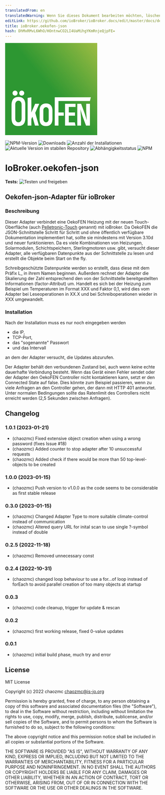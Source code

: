 ```yaml
---
translatedFrom: en
translatedWarning: Wenn Sie dieses Dokument bearbeiten möchten, löschen Sie bitte das Feld "translationsFrom". Andernfalls wird dieses Dokument automatisch erneut übersetzt
editLink: https://github.com/ioBroker/ioBroker.docs/edit/master/docs/de/adapterref/iobroker.oekofen-json/README.md
title: ioBroker.oekofen-json
hash: DhMxRMvL6WhO/HOntnwCO2LI4UaMihgYKmRnjeQjpFE=
---
```

![Logo](../../../en/adapterref/iobroker.oekofen-json/admin/oekofen-json.png)

![NPM-Version](https://img.shields.io/npm/v/iobroker.oekofen-json.svg)
![Downloads](https://img.shields.io/npm/dm/iobroker.oekofen-json.svg)
![Anzahl der Installationen](https://iobroker.live/badges/oekofen-json-installed.svg)
![Aktuelle Version im stabilen Repository](https://iobroker.live/badges/oekofen-json-stable.svg)
![Abhängigkeitsstatus](https://img.shields.io/david/chaozmc/iobroker.oekofen-json.svg)
![NPM](https://nodei.co/npm/iobroker.oekofen-json.png?downloads=true)

# IoBroker.oekofen-json
**Tests:** ![Testen und freigeben](https://github.com/chaozmc/ioBroker.oekofen-json/workflows/Test%20and%20Release/badge.svg)

## Oekofen-json-Adapter für ioBroker
### Beschreibung
Dieser Adapter verbindet eine OekoFEN Heizung mit der neuen Touch-Oberfläche (auch [Pelletronic-Touch](https://www.oekofen.com/en-gb/pelletronic-touch/) genannt) mit ioBroker. Da OekoFEN die JSON-Schnittstelle Schritt für Schritt und ohne öffentlich verfügbare Dokumentation implementiert hat, sollte sie mindestens mit Version 3.10d und neuer funktionieren.
Da es viele Kombinationen von Heizungen, Solarmodulen, Schichtspeichern, Sterlingmotoren usw. gibt, versucht dieser Adapter, alle verfügbaren Datenpunkte aus der Schnittstelle zu lesen und erstellt die Objekte beim Start on the fly.

Schreibgeschützte Datenpunkte werden so erstellt, dass diese mit dem Präfix L_ in ihrem Namen beginnen. Außerdem rechnet der Adapter die Skalierung der Zahl entsprechend den von der Schnittstelle bereitgestellten Informationen (factor-Attribut) um. Handelt es sich bei der Heizung zum Beispiel um Temperaturen im Format XXX und Faktor 0,1, wird dies vom Adapter bei Leseoperationen in XX.X und bei Schreiboperationen wieder in XXX umgewandelt.

### Installation
Nach der Installation muss es nur noch eingegeben werden

* die IP,
* TCP-Port,
* das "sogenannte" Passwort
* und das Intervall

an dem der Adapter versucht, die Updates abzurufen.

Der Adapter behält den verbundenen Zustand bei, auch wenn keine echte dauerhafte Verbindung besteht. Wenn das Gerät einen Fehler sendet oder der Adapter den OekoFEN Controller nicht kontaktieren kann, setzt er den Connected State auf false. Dies könnte zum Beispiel passieren, wenn zu viele Anfragen an den Controller gehen, der dann mit HTTP 401 antwortet. Unter normalen Bedingungen sollte das Ratenlimit des Controllers nicht erreicht werden (2,5 Sekunden zwischen Anfragen).

## Changelog
<!--
	Placeholder for the next version (at the beginning of the line):
	### **WORK IN PROGRESS** 
-->

### 1.0.1 (2023-01-21)
* (chaozmc) Fixed extensive object creation when using a wrong password (fixes Issue #18)
* (chaozmc) Added counter to stop adapter after 10 unsuccessful requests
* (chaozmc) Added check if there would be more than 50 top-level-objects to be created

### 1.0.0 (2023-01-15)
* (chaozmc) Push version to v1.0.0 as the code seems to be considerable as first stable release

### 0.3.0 (2023-01-15)
* (chaozmc) Changed Adapter Type to more suitable climate-control instead of communication
* (chaozmc) Altered query URL for inital scan to use single ?-symbol instead of double

### 0.2.5 (2022-11-18) 
* (chaozmc) Removed unnecessary const

### 0.2.4 (2022-10-31) 
* (chaozmc) changed loop behaviour to use a for...of loop instead of forEach to avoid parallel creation of too many objects at startup

### **0.0.3**
* (chaozmc) code cleanup, trigger for update & rescan

### **0.0.2**
* (chaozmc) first working release, fixed 0-value updates

### **0.0.1**
* (chaozmc) initial build phase, much try and error

## License
MIT License

Copyright (c) 2022 chaozmc <chaozmc@is-jo.org>

Permission is hereby granted, free of charge, to any person obtaining a copy
of this software and associated documentation files (the "Software"), to deal
in the Software without restriction, including without limitation the rights
to use, copy, modify, merge, publish, distribute, sublicense, and/or sell
copies of the Software, and to permit persons to whom the Software is
furnished to do so, subject to the following conditions:

The above copyright notice and this permission notice shall be included in all
copies or substantial portions of the Software.

THE SOFTWARE IS PROVIDED "AS IS", WITHOUT WARRANTY OF ANY KIND, EXPRESS OR
IMPLIED, INCLUDING BUT NOT LIMITED TO THE WARRANTIES OF MERCHANTABILITY,
FITNESS FOR A PARTICULAR PURPOSE AND NONINFRINGEMENT. IN NO EVENT SHALL THE
AUTHORS OR COPYRIGHT HOLDERS BE LIABLE FOR ANY CLAIM, DAMAGES OR OTHER
LIABILITY, WHETHER IN AN ACTION OF CONTRACT, TORT OR OTHERWISE, ARISING FROM,
OUT OF OR IN CONNECTION WITH THE SOFTWARE OR THE USE OR OTHER DEALINGS IN THE
SOFTWARE.
